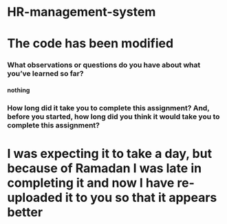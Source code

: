 # HR-management-system

# The code has been modified

### What observations or questions do you have about what you’ve learned so far?
 #### nothing

 ### How long did it take you to complete this assignment? And, before you started, how long did you think it would take you to complete this assignment?

 # I was expecting it to take a day, but because of Ramadan I was late in completing it and now I have re-uploaded it to you so that it appears better


